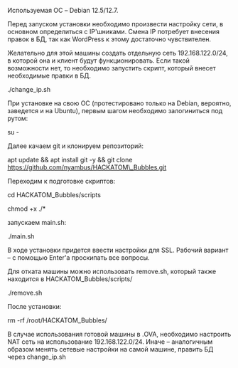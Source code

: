 ﻿Используемая ОС – Debian 12.5/12.7.

Перед запуском установки необходимо произвести настройку сети, в основном определиться с IP'шниками. Смена IP потребует внесения правок в БД, так как WordPress к этому достаточно чувствителен. 

Желательно для этой машины создать отдельную сеть 192.168.122.0/24, в которой она и клиент будут функционировать. Если такой возможности нет, то необходимо запустить скрипт, который внесет необходимые правки в БД.

./change\_ip.sh

При установке на свою ОС (протестировано только на Debian, вероятно, заведется и на Ubuntu), первым шагом необходимо залогиниться под рутом: 

su -

Далее качаем git и клонируем репозиторий:

apt update && apt install git -y && git clone https://github.com/nyambus/HACKATOM\_Bubbles.git

Переходим к подготовке скриптов:

cd HACKATOM\_Bubbles/scripts

chmod +x ./\*

запускаем main.sh:

./main.sh

В ходе установки придется ввести настройки для SSL. Рабочий вариант – с помощью Enter'а проскипать все вопросы.

Для отката машины можно использовать remove.sh, который также находится в HACKATOM\_Bubbles/scripts/

./remove.sh

После установки: 

rm -rf /root/HACKATOM\_Bubbles/

В случае использования готовой машины в .OVA, необходимо настроить NAT сеть на использование 192.168.122.0/24. Иначе – аналогичным образом менять сетевые настройки на самой машине, править БД через change\_ip.sh
